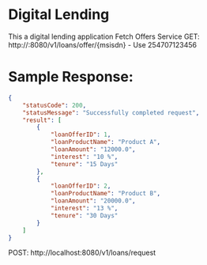 # Digital Lending
This a digital lending application
Fetch Offers Service
GET: http://<host>:8080/v1/loans/offer/{msisdn} - Use 254707123456

# Sample Response:

```json
{
    "statusCode": 200,
    "statusMessage": "Successfully completed request",
    "result": [
        {
            "loanOfferID": 1,
            "loanProductName": "Product A",
            "loanAmount": "12000.0",
            "interest": "10 %",
            "tenure": "15 Days"
        },
        {
            "loanOfferID": 2,
            "loanProductName": "Product B",
            "loanAmount": "20000.0",
            "interest": "13 %",
            "tenure": "30 Days"
        }
    ]
}
```
POST: http://localhost:8080/v1/loans/request
